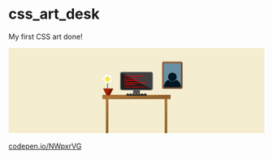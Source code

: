 # css_art_desk

My first CSS art done!

![showcase](./Screenshot_1.png)

[codepen.io/NWpxrVG](https://codepen.io/stratis_derm/pen/NWpxrVG)
